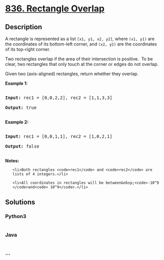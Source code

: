 # [836. Rectangle Overlap](https://leetcode.com/problems/rectangle-overlap)

## Description
<p>A rectangle is&nbsp;represented as a&nbsp;list <code>[x1, y1, x2, y2]</code>, where&nbsp;<code>(x1, y1)</code>&nbsp;are the coordinates of its bottom-left corner, and <code>(x2,&nbsp;y2)</code>&nbsp;are the coordinates of its top-right corner.</p>



<p>Two rectangles overlap if the area of their intersection is positive.&nbsp; To be clear, two rectangles that only touch at the corner or edges do not overlap.</p>



<p>Given two (axis-aligned) rectangles, return whether&nbsp;they overlap.</p>



<p><strong>Example 1:</strong></p>



<pre>

<strong>Input: </strong>rec1 = [0,0,2,2], rec2 = [1,1,3,3]

<strong>Output: </strong>true

</pre>



<p><strong>Example 2:</strong></p>



<pre>

<strong>Input: </strong>rec1 = [0,0,1,1], rec2 = [1,0,2,1]

<strong>Output: </strong>false

</pre>



<p><strong>Notes:</strong></p>



<ol>

	<li>Both rectangles <code>rec1</code> and <code>rec2</code> are lists of 4 integers.</li>

	<li>All coordinates in rectangles will be between&nbsp;<code>-10^9 </code>and<code> 10^9</code>.</li>

</ol>




## Solutions


<!-- tabs:start -->

### **Python3**

```python

```

### **Java**

```java

```

### **...**
```

```

<!-- tabs:end -->